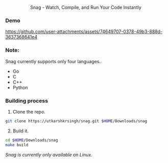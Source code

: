 <p align=center>
    Snag - Watch, Compile, and Run Your Code Instantly
</p>

### Demo
https://github.com/user-attachments/assets/74649707-0378-49b3-888d-3637368641e4

### Note:

Snag currently supports only four languages.
- Go
- C 
- C++
- Python

### Building process

1. Clone the repo.
```bash
git clone https://utkarshkrsingh/snag.git $HOME/Downloads/snag
```

2. Build it.
```bash
cd $HOME/Downloads/snag
make build 
```

*Snag is currently only available on Linux.* 
